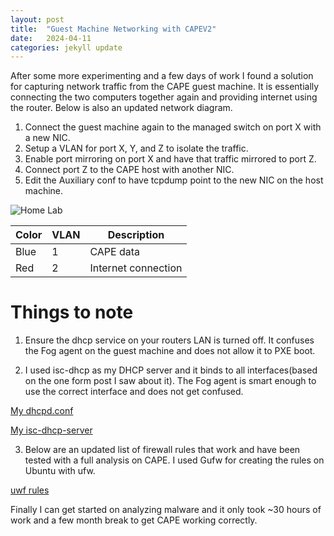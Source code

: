 ```yaml
---
layout: post
title:  "Guest Machine Networking with CAPEV2"
date:   2024-04-11 
categories: jekyll update
---
```


After some more experimenting and a few days of work I found a solution for capturing network traffic from the CAPE guest machine. It is essentially connecting the two computers together again and providing internet using the router. Below is also an updated network diagram.

1. Connect the guest machine again to the managed switch on port X with a new NIC.
3. Setup a VLAN for port X, Y, and Z to isolate the traffic.
4. Enable port mirroring on port X and have that traffic mirrored to port Z.
5. Connect port Z to the CAPE host with another NIC.
6. Edit the Auxiliary conf to have tcpdump point to the new NIC on the host machine.

![Home Lab]("/assets/images/HomeLabSetupV2.jpg")

|Color|VLAN|Description|
|-----|----|-----------|
|Blue  | 1  | CAPE data |
|Red   | 2  |Internet connection|

# Things to note

1. Ensure the dhcp service on your routers LAN is turned off. It confuses the Fog agent on the guest machine and does not allow it to PXE boot.

2. I used isc-dhcp as my DHCP server and it binds to all interfaces(based on the one form post I saw about it). The Fog agent is smart enough to use the correct interface and does not get confused.

[My dhcpd.conf]("/assets/configs/dhcpd.conf") 

[My isc-dhcp-server]("/assets/configs/isc-dhcp-server")

3. Below are an updated list of firewall rules that work and have been tested with a full analysis on CAPE. I used Gufw for creating the rules on Ubuntu with ufw. 

[uwf rules]("/assets/configs/WorkingFOGRules.profile")

Finally I can get started on analyzing malware and it only took ~30 hours of work and a few month break to get CAPE working correctly.

